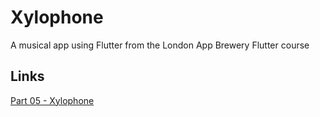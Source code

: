 # Xylophone

A musical app using Flutter from the London App Brewery Flutter course

## Links

[Part 05 - Xylophone](https://www.linkedin.com/learning/flutter-part-05-flutter-and-dart-packages/xylophone-a-musical-instrument-app?u=74412284)
